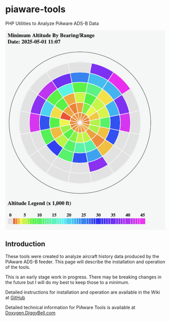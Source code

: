 # piaware-tools
PHP Utilities to Analyze PiAware ADS-B Data

![image info](./docs/Sample-Chart.png)

## Introduction
These tools were created to analyze aircraft history data produced by
the PiAware ADS-B feeder. This page will describe the installation and operation of the tools.

This is an early stage work in progress. There may be breaking changes in the future but I will do my best to keep those to a minimum.

Detailed instructions for installation and operation are available in the Wiki at [GitHub](https://github.com/diggybell/piaware-tools/wiki)

Detailed technical information for PiAware Tools is available at [Doxygen.DiggyBell.com](https://doxygen.diggybell.com/piaware-tools)